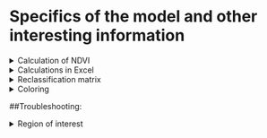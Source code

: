 # Specifics of the model and other interesting information

<details>
  <summary>Calculation of NDVI</summary>
<br/>

  The formula for the NDVI we calculated with is (A-B)/(A+B). A and B are the clipped and reprojected bands of the Sentinel 2 dataset accordingly.

</details>

<details>
  <summary>Calculations in Excel</summary>
<br/>
  
Input values are the frequency of pixels in a class (like "class 3 = 600.000" means that there are as many pixels having a value inside this class). Because of the homegenic spatial resolution of Sentinel 2 each pixel is 10x10m in size, therefore if you multiply the frequency with 10 you get m<sup>2</sup>. Divide that number by 10.000 and you get hectares, which is better to calculate the sequestration ability with.

</details>

<details>
  <summary>Reclassification matrix</summary>
<br/>

|Value range|Assigned class|Represents|
|-----|-----|-----|
|-1.1 - 0.2|1|no vegetation|
|0.2 - 0.4 |2|low level of vegetation (shrub/grass)|
|0.4 - 0.6 |3|medium level of vegetation (crops)|
|0.6 - 1 |4|high level of vegetation (forest)|

Note: we include values from -1.1, because there are some error values slightly smaller than -1 which we want to include in class 1. Furthermore we want to leave the NoDate value of -9999 as it is and not include it, because the coloring works with this value as well (take a look at the coloring chapter).
  
</details>

<details>
  <summary>Coloring</summary>
<br/>

This is the content of the color definition file:

-9999 255 255 255 0 <br/>
1 215 25 28 100 <br/>
2 255 255 120 100 <br/>
4 26 150 65 100 <br/>

It is usually structured as "elevation (value), red, green, blue, alpha" because it is used to color digital elevation models. We use the color-relief for coloring classes instead (which have specific values). The NoData value (-9999) is additionally included to always paint the background white (looks nicer and helps checking if everything went right).
The option "use smoothly blended colors" enables interpolation of colors between the specified values/classes - if you have more classes, this looks way better. In our case it's not important, but we include it anyways just to have it in case.
  
</details>

##Troubleshooting:

<details>
  <summary>Region of interest</summary>
<br/>

If you have problems with extracting your roi from the shapefiles one possible solution could be to change some options in the model:
  
1. Take a look at the shapefiles in your folder from <a href="gadm.org/country">gadm.org</a>. There are different administrative levels and they are different in every country. The highest number usually has the lowest admin level (like towns) and includes all other admin levels as well. It makes sense if you think about it: every smaller/lower admin level is included in a larger/higher admin level.
2. If you want to extract a roi from one of the shapefiles, you have to look exactly which shapefile you would need. A city in Germany for example can be found in level 3 and a town in level 4. A Landkreis/larger region can be found in level 3 but also in level 4, because all smaller towns are included in that region. So it strongly depends on the admin level which shapefile you would need. We recommend using the shapefile with the highest number (can be quite large).
3. If you know which shapefile you need and it is not level 3, change the input parameter "Column name" to the number you need.
4. If that also doesn't work look closely how the roi is written in the shapefile - maybe it has special characters in it? We recommend to copy paste the value from the shapefile into the model as the input parameter for "Name of your roi"
5. And if that also doesn't work feel free to ask us on the <a href="https://github.com/GrHalbgott/Fossgis22_Plants-vs-CO2/discussions">Discussions</a> section of this repository so we can help you to get the model to run. We would be glad to help you!
  
</details>
